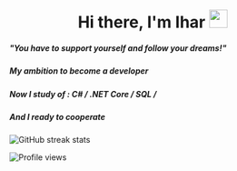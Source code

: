 <h1 align="center">Hi there, I'm Ihar</a> 
<img src="https://github.com/blackcater/blackcater/raw/main/images/Hi.gif" height="32"/></h1>


##### "You have to support yourself and follow your dreams!"
##### My ambition to become a developer 
#####  Now I study of : C# / .NET Core / SQL /
##### And I ready to cooperate 

![GitHub streak stats](https://streak-stats.demolab.com/?user=suwaloff)  

![Profile views](https://gpvc.arturio.dev/suwaloff)  
<!--
**suwaloff/suwaloff** is a ✨ _special_ ✨ repository because its `README.md` (this file) appears on your GitHub profile.


